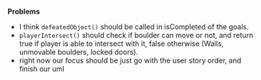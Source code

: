 **Problems**
- I think `defeatedObject()` should be called in isCompleted of the goals.
- `playerIntersect()` should check if boulder can move or not, and return true if player is able to intersect with it, false otherwise (Walls, unmovable boulders, locked doors).
- right now our focus should be just go with the user story order, and finish our uml
